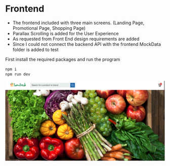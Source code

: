 # Frontend

- The frontend included with three main screens. (Landing Page, Promotional Page, Shopping Page)
- Parallax Scrolling is added for the User Experience
- As requested from Front End design requirements are added
- Since I could not connect the backend API with the frontend MockData folder is added to test

First install the required packages and run the program
```
npm i 
npm run dev
```

![Alt Text](https://github.com/waiyankyawww/CodeTest/blob/master/Frontend%20ScreenShots/Screenshot%202023-06-14%20at%2002.17.24.png)
